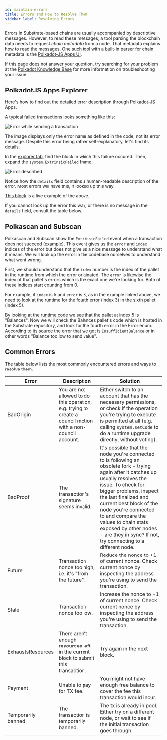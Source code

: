 ```yaml
---
id: maintain-errors
title: Errors and How to Resolve Them
sidebar_label: Resolving Errors
---
```


Errors in Substrate-based chains are usually accompanied by descriptive messages. However, to read these messages, a tool parsing the blockchain data needs to request _chain metadata_ from a node. That metadata explains how to read the messages. One such tool with a built-in parser for chain metadata is the [Polkadot-JS Apps UI](https://polkadot.js.org/apps).

If this page does not answer your question, try searching for your problem at the [Polkadot Knowledge Base](https://support.polkadot.network/) for more information on troubleshooting your issue.

## PolkadotJS Apps Explorer

Here's how to find out the detailed error description through Polkadot-JS Apps.

A typical failed transactions looks something like this:

![Error while sending a transaction](/img/errors/01.jpg)

The image displays only the error name as defined in the code, not its error message. Despite this error being rather self-explanatory, let's find its details.

In the [explorer tab](https://polkadot.js.org/apps/#/explorer), find the block in which this failure occured. Then, expand the `system.ExtrinsicFailed` frame:

![Error described](/img/errors/02.jpg)

Notice how the `details` field contains a human-readable description of the error. Most errors will have this, if looked up this way.

[This block](https://polkadot.js.org/apps/#/explorer/query/0xa10104ed21dfe409c7871a975155766c5dd97e1e2ac7faf3c90f1f8dca89104b) is a live example of the above.

If you cannot look up the error this way, or there is no message in the `details` field, consult the table below.

## Polkascan and Subscan

Polkascan and Subscan show the `ExtrinsicFailed` event when a transaction does not succeed ([example](https://polkascan.io/polkadot/event/2836233-3)). This event gives us the `error` and `index` indices of the error but does not give us a nice message to understand what it means. We will look up the error in the codebase ourselves to understand what went wrong.

First, we should understand that the `index` number is the index of the pallet in the runtime from which the error originated. The `error` is likewise the index of that pallet's errors which is the exact one we're looking for. Both of these indices start counting from 0.

For example, if `index` is 5 and `error` is 3, as in the example linked above, we need to look at the runtime for the fourth error (index 3) in the sixth pallet (index 5).

By looking at the [runtime code](https://github.com/paritytech/polkadot/blob/master/runtime/polkadot/src/lib.rs#L914) we see that the pallet at index 5 is "Balances". Now we will check the Balances pallet's code which is hosted in the Substrate repository, and look for the fourth error in the Error enum. According to [its source](https://github.com/paritytech/substrate/blob/master/frame/balances/src/lib.rs#L270) the error that we got is `InsufficientBalance` or in other words "Balance too low to send value".

## Common Errors

The table below lists the most commonly encountered errors and ways to resolve them.

| Error              | Description                                                                                                  | Solution                                                                                                                                                                                                                                                                                                                                                                                  |
| ------------------ | ------------------------------------------------------------------------------------------------------------ | ----------------------------------------------------------------------------------------------------------------------------------------------------------------------------------------------------------------------------------------------------------------------------------------------------------------------------------------------------------------------------------------- |
| BadOrigin          | You are not allowed to do this operation, e.g. trying to create a council motion with a non-council account. | Either switch to an account that has the necessary permissions, or check if the operation you're trying to execute is permitted at all (e.g. calling `system.setCode` to do a runtime upgrade directly, without voting).                                                                                                                                                                  |
| BadProof           | The transaction's signature seems invalid.                                                                   | It's possible that the node you're connected to is following an obsolete fork - trying again after it catches up usually resolves the issue. To check for bigger problems, inspect the last finalized and current best block of the node you're connected to and compare the values to chain stats exposed by other nodes - are they in sync? If not, try connecting to a different node. |
| Future             | Transaction nonce too high, i.e. it's "from the future".                                                     | Reduce the nonce to +1 of current nonce. Check current nonce by inspecting the address you're using to send the transaction.                                                                                                                                                                                                                                                              |
| Stale              | Transaction nonce too low.                                                                                   | Increase the nonce to +1 of current nonce. Check current nonce by inspecting the address you're using to send the transaction.                                                                                                                                                                                                                                                            |
| ExhaustsResources  | There aren't enough resources left in the current block to submit this transaction.                          | Try again in the next block.                                                                                                                                                                                                                                                                                                                                                              |
| Payment            | Unable to pay for TX fee.                                                                                    | You might not have enough free balance to cover the fee this transaction would incur.                                                                                                                                                                                                                                                                                                     |
| Temporarily banned | The transaction is temporarily banned.                                                                       | The tx is already in pool. Either try on a different node, or wait to see if the initial transaction goes through.                                                                                                                                                                                                                                                                        |
